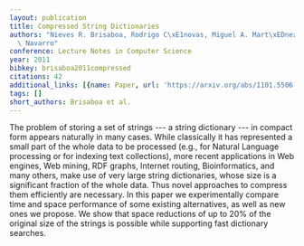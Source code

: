 ```yaml
---
layout: publication
title: Compressed String Dictionaries
authors: "Nieves R. Brisaboa, Rodrigo C\xE1novas, Miguel A. Mart\xEDnez-Prieto, Gonzalo\
  \ Navarro"
conference: Lecture Notes in Computer Science
year: 2011
bibkey: brisaboa2011compressed
citations: 42
additional_links: [{name: Paper, url: 'https://arxiv.org/abs/1101.5506'}]
tags: []
short_authors: Brisaboa et al.
---
```

The problem of storing a set of strings --- a string dictionary --- in
compact form appears naturally in many cases. While classically it has
represented a small part of the whole data to be processed (e.g., for Natural
Language processing or for indexing text collections), more recent applications
in Web engines, Web mining, RDF graphs, Internet routing, Bioinformatics, and
many others, make use of very large string dictionaries, whose size is a
significant fraction of the whole data. Thus novel approaches to compress them
efficiently are necessary. In this paper we experimentally compare time and
space performance of some existing alternatives, as well as new ones we
propose. We show that space reductions of up to 20% of the original size of the
strings is possible while supporting fast dictionary searches.